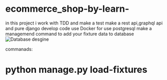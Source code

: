 # ecommerce_shop-by-learn-
in this project i work with TDD and make a test
make a rest api,graphql api and pure django develop code
use Docker for use postgresql
make a managemend command to add your fixture data to database
![Database desgine](http://url/to/img.png)

commanads:
# python manage.py load-fixtures

